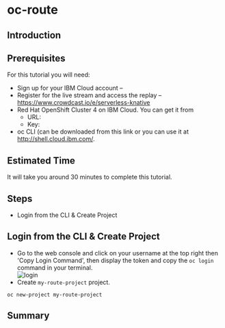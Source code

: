 # oc-route
## Introduction
## Prerequisites
For this tutorial you will need:
- Sign up for your IBM Cloud account – 
- Register for the live stream and access the replay – https://www.crowdcast.io/e/serverless-knative
- Red Hat OpenShift Cluster 4 on IBM Cloud. You can get it from
  - URL: 
  - Key: 
- oc CLI (can be downloaded from this link or you can use it at http://shell.cloud.ibm.com/.
## Estimated Time
It will take you around 30 minutes to complete this tutorial.
## Steps
- Login from the CLI & Create Project

## Login from the CLI & Create Project
- Go to the web console and click on your username at the top right then 'Copy Login Command', then display the token and copy the ```oc login``` command in your terminal.<br>
![login](https://user-images.githubusercontent.com/36239840/97104809-26821500-16d0-11eb-936e-c2b7fb914523.JPG)<br>
- Create ```my-route-project``` project.
```
oc new-project my-route-project
```
## Summary
